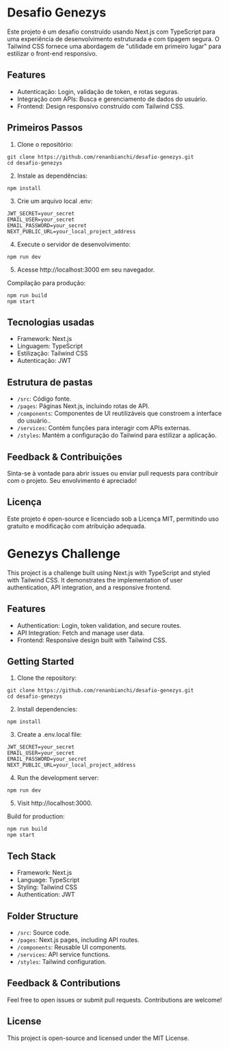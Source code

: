 # <PT-BR />
# Desafio Genezys

Este projeto é um desafio construído usando Next.js com TypeScript para uma experiência de desenvolvimento estruturada e com tipagem segura. O Tailwind CSS fornece uma abordagem de "utilidade em primeiro lugar" para estilizar o front-end responsivo.
## Features

   - Autenticação: Login, validação de token, e rotas seguras.
   - Integração com APIs: Busca e gerenciamento de dados do usuário.
   - Frontend: Design responsivo construído com Tailwind CSS.

## Primeiros Passos

1. Clone o repositório:

```
git clone https://github.com/renanbianchi/desafio-genezys.git
cd desafio-genezys
```

2. Instale as dependências:
``` 
npm install
```

3. Crie um arquivo local .env:
```
JWT_SECRET=your_secret
EMAIL_USER=your_secret
EMAIL_PASSWORD=your_secret
NEXT_PUBLIC_URL=your_local_project_address
```
4. Execute o servidor de desenvolvimento:
```
npm run dev
``` 
5. Acesse http://localhost:3000 em seu navegador.

Compilação para produção:
```
npm run build
npm start
```
## Tecnologias usadas

- Framework: Next.js
- Linguagem: TypeScript
- Estilização: Tailwind CSS
- Autenticação: JWT

## Estrutura de pastas

- `/src`: Código fonte.
- `/pages`: Páginas Next.js, incluindo rotas de API.
- `/components`: Componentes de UI reutilizáveis que constroem a interface do usuário..
- `/services`: Contém funções para interagir com APIs externas.
- `/styles`: Mantém a configuração do Tailwind para estilizar a aplicação.

## Feedback & Contribuições

Sinta-se à vontade para abrir issues ou enviar pull requests para contribuir com o projeto. Seu envolvimento é apreciado!

## Licença

Este projeto é open-source e licenciado sob a Licença MIT, permitindo uso gratuito e modificação com atribuição adequada.


# <En-US />
# Genezys Challenge 

This project is a challenge built using Next.js with TypeScript and styled with Tailwind CSS. It demonstrates the implementation of user authentication, API integration, and a responsive frontend.
## Features

   - Authentication: Login, token validation, and secure routes.
   - API Integration: Fetch and manage user data.
   - Frontend: Responsive design built with Tailwind CSS.

## Getting Started

1. Clone the repository:

```
git clone https://github.com/renanbianchi/desafio-genezys.git
cd desafio-genezys
```

2. Install dependencies:
``` 
npm install
```

3. Create a .env.local file:
```
JWT_SECRET=your_secret
EMAIL_USER=your_secret
EMAIL_PASSWORD=your_secret
NEXT_PUBLIC_URL=your_local_project_address
```
4. Run the development server:
```
npm run dev
``` 
5. Visit http://localhost:3000.

Build for production:
```
npm run build
npm start
```
## Tech Stack

- Framework: Next.js
- Language: TypeScript
- Styling: Tailwind CSS
- Authentication: JWT

## Folder Structure

- `/src`: Source code.
- `/pages`: Next.js pages, including API routes.
- `/components`: Reusable UI components.
- `/services`: API service functions.
- `/styles`: Tailwind configuration.

## Feedback & Contributions

Feel free to open issues or submit pull requests. Contributions are welcome!

## License

This project is open-source and licensed under the MIT License.
